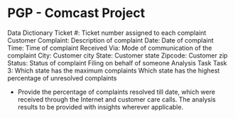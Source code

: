 # PGP - Comcast Project
 
Data Dictionary
Ticket #: Ticket number assigned to each complaint
Customer Complaint: Description of complaint
Date: Date of complaint
Time: Time of complaint
Received Via: Mode of communication of the complaint
City: Customer city
State: Customer state
Zipcode: Customer zip
Status: Status of complaint
Filing on behalf of someone
Analysis Task
Task 3:
Which state has the maximum complaints
Which state has the highest percentage of unresolved complaints
- Provide the percentage of complaints resolved till date, which were received through the Internet and customer care calls.
The analysis results to be provided with insights wherever applicable.
